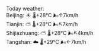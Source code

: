 Today weather:  
Beijing: ☀️   🌡️+28°C 🌬️↑7km/h  
Tianjin: ⛅️  🌡️+28°C 🌬️↖7km/h  
Shijiazhuang: ⛅️  🌡️+28°C 🌬️↖4km/h  
Tangshan: ☁️   🌡️+29°C 🌬️←7km/h  
